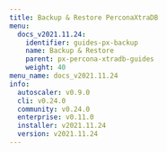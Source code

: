 ```yaml
---
title: Backup & Restore PerconaXtraDB
menu:
  docs_v2021.11.24:
    identifier: guides-px-backup
    name: Backup & Restore
    parent: px-percona-xtradb-guides
    weight: 40
menu_name: docs_v2021.11.24
info:
  autoscaler: v0.9.0
  cli: v0.24.0
  community: v0.24.0
  enterprise: v0.11.0
  installer: v2021.11.24
  version: v2021.11.24
---
```


